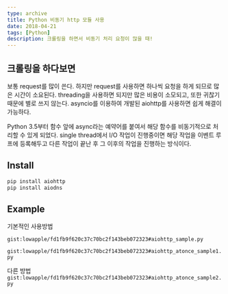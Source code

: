 ```yaml
---
type: archive
title: Python 비동기 http 모듈 사용
date: 2018-04-21
tags: [Python]
description: 크롤링을 하면서 비동기 처리 요청이 많을 때!
---
```


## 크롤링을 하다보면

보통 request를 많이 쓴다.
하지만 request를 사용하면 하나씩 요청을 하게 되므로 많은 시간이 소요된다.
threading을 사용하면 되지만 많은 비용이 소모되고, 또한 귀찮기 때문에 별로 쓰지 않는다.
asyncio를 이용하여 개발된 aiohttp를 사용하면 쉽게 해결이 가능하다.

Python 3.5부터 함수 앞에 async라는 예약어를 붙여서 해당 함수를 비동기적으로 처리할 수 있게 되었다. single thread에서 I/O 작업이 진행중이면 해당 작업을 이벤트 루프에 등록해두고 다른 작업이 끝난 후 그 이후의 작업을 진행하는 방식이다.

<!--more--> 

## Install

```bash
pip install aiohttp
pip install aiodns
```

## Example

기본적인 사용방법

`gist:lowapple/fd1fb9f620c37c70bc2f143beb072323#aiohttp_sample.py`

`gist:lowapple/fd1fb9f620c37c70bc2f143beb072323#aiohttp_atonce_sample1.py`

다른 방법
`gist:lowapple/fd1fb9f620c37c70bc2f143beb072323#aiohttp_atonce_sample2.py`